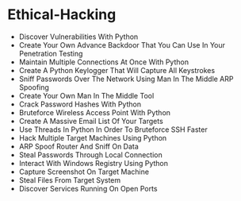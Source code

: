 # Ethical-Hacking

* Discover Vulnerabilities With Python
* Create Your Own Advance Backdoor That You Can Use In Your Penetration Testing
* Maintain Multiple Connections At Once With Python
* Create A Python Keylogger That Will Capture All Keystrokes
* Sniff Passwords Over The Network Using Man In The Middle ARP Spoofing
* Create Your Own Man In The Middle Tool
* Crack Password Hashes With Python
* Bruteforce Wireless Access Point With Python
* Create A Massive Email List Of Your Targets
* Use Threads In Python In Order To Bruteforce SSH Faster
* Hack Multiple Target Machines Using Python
* ARP Spoof Router And Sniff On Data
* Steal Passwords Through Local Connection
* Interact With Windows Registry Using Python
* Capture Screenshot On Target Machine
* Steal Files From Target System
* Discover Services Running On Open Ports
